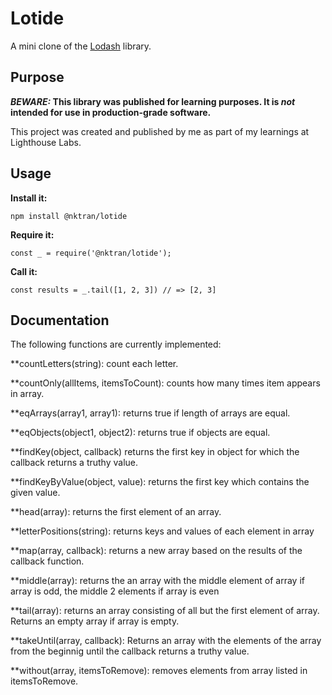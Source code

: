 # Lotide

A mini clone of the [Lodash](https://lodash.com) library.

## Purpose

**_BEWARE:_ This library was published for learning purposes. It is _not_ intended for use in production-grade software.**

This project was created and published by me as part of my learnings at Lighthouse Labs. 

## Usage

**Install it:**

`npm install @nktran/lotide`

**Require it:**

`const _ = require('@nktran/lotide');`

**Call it:**

`const results = _.tail([1, 2, 3]) // => [2, 3]`

## Documentation

The following functions are currently implemented:

**countLetters(string): count each letter.

**countOnly(allItems, itemsToCount): counts how many times item appears in array.

**eqArrays(array1, array1): returns true if length of arrays are equal.

**eqObjects(object1, object2): returns true if objects are equal.

**findKey(object, callback) returns the first key in object for which the callback returns a truthy value.

**findKeyByValue(object, value): returns the first key which contains the given value. 

**head(array): returns the first element of an array. 

**letterPositions(string): returns keys and values of each element in array

**map(array, callback): returns a new array based on the results of the callback function.

**middle(array): returns the an array with the middle element of array if array is odd, the middle 2 elements if array is even

**tail(array): returns an array consisting of all but the first element of array. Returns an empty array if array is empty.

**takeUntil(array, callback): Returns an array with the elements of the array from the beginnig until the callback returns a truthy value.

**without(array, itemsToRemove): removes elements from array listed in itemsToRemove.